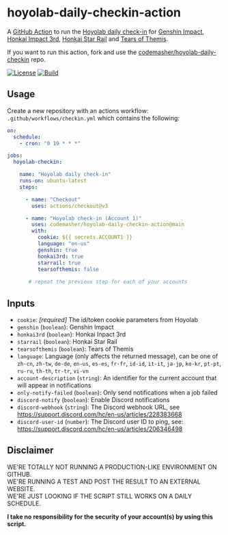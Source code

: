 # hoyolab-daily-checkin-action

A [GitHub Action](https://docs.github.com/en/actions/creating-actions/about-custom-actions) to run the [Hoyolab daily check-in](https://www.hoyolab.com/circles) 
for [Genshin Impact](https://genshin.hoyoverse.com/), [Honkai Impact 3rd](https://honkaiimpact3.hoyoverse.com/), [Honkai Star Rail](https://hsr.hoyoverse.com/) and [Tears of Themis](https://tot.hoyoverse.com/).

If you want to run this action, fork and use the [codemasher/hoyolab-daily-checkin](https://github.com/codemasher/hoyolab-daily-checkin) repo.

[![License][license-badge]][license]
[![Build][gh-action-badge]][gh-action]

[license-badge]: https://img.shields.io/github/license/codemasher/hoyolab-daily-checkin-action.svg
[license]: https://github.com/codemasher/hoyolab-daily-checkin-action/blob/main/LICENSE
[gh-action-badge]: https://img.shields.io/github/actions/workflow/status/codemasher/hoyolab-daily-checkin-action/build.yml?branch=main&logo=github
[gh-action]: https://github.com/codemasher/hoyolab-daily-checkin-action/actions/workflows/build.yml?query=branch%3Amain

## Usage

Create a new repository with an actions workflow: `.github/workflows/checkin.yml` which contains the following:

```yml
on:
  schedule:
    - cron: "0 19 * * *"

jobs:
  hoyolab-checkin:

    name: "Hoyolab daily check-in"
    runs-on: ubuntu-latest
    steps:

      - name: "Checkout"
        uses: actions/checkout@v3

      - name: "Hoyolab check-in (Account 1)"
        uses: codemasher/hoyolab-daily-checkin-action@main
        with:
          cookie: ${{ secrets.ACCOUNT1 }}
          language: "en-us"
          genshin: true
          honkai3rd: true
          starrail: true
          tearsofthemis: false
     
       # repeat the previous step for each of your accounts
```

## Inputs

- `cookie`: *[required]* The id/token cookie parameters from Hoyolab
- `genshin` (`boolean`): Genshin Impact
- `honkai3rd` (`boolean`): Honkai Inpact 3rd
- `starrail` (`boolean`): Honkai Star Rail
- `tearsofthemis` (`boolean`): Tears of Themis
- `language`: Language (only affects the returned message), can be one of `zh-cn`, `zh-tw`, `de-de`, `en-us`, `es-es`, `fr-fr`, `id-id`, `it-it`, `ja-jp`, `ko-kr`, `pt-pt`, `ru-ru`, `th-th`, `tr-tr`, `vi-vn`
- `account-description` (`string`): An identifier for the current account that will appear in notifications
- `only-notify-failed` (`boolean`): Only send notifications when a job failed
- `discord-notify` (`boolean`): Enable Discord notifications
- `discord-webhook` (`string`): The Discord webhook URL, see https://support.discord.com/hc/en-us/articles/228383668
- `discord-user-id` (`number`): The Discord user ID to ping, see: https://support.discord.com/hc/en-us/articles/206346498


## Disclaimer
WE'RE TOTALLY NOT RUNNING A PRODUCTION-LIKE ENVIRONMENT ON GITHUB.<br>
WE'RE RUNNING A TEST AND POST THE RESULT TO AN EXTERNAL WEBSITE.<br>
WE'RE JUST LOOKING IF THE SCRIPT STILL WORKS ON A DAILY SCHEDULE.

**I take no responsibility for the security of your account(s) by using this script.**
